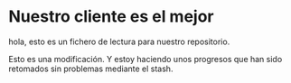 # Nuestro cliente es el mejor
hola, esto es un fichero de lectura para nuestro repositorio.

Esto es una modificación. Y estoy haciendo unos progresos que han sido retomados sin problemas mediante el stash.
